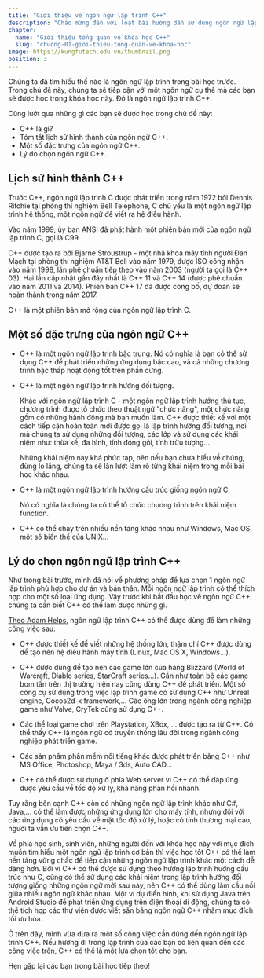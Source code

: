 ```yaml
---
title: "Giới thiệu về ngôn ngữ lập trình C++"
description: "Chào mừng đến với loạt bài hướng dẫn sử dụng ngôn ngữ lập trình C++! Loạt bài hướng dẫn này được thiết kế cho những người chưa hoặc biết một ít lập trình."
chapter:
  name: "Giới thiệu tổng quan về khóa học C++"
  slug: "chuong-01-gioi-thieu-tong-quan-ve-khoa-hoc"
image: https://kungfutech.edu.vn/thumbnail.png
position: 3
---
```


Chúng ta đã tìm hiểu thế nào là ngôn ngữ lập trình trong bài học trước.
Trong chủ đề này, chúng ta sẽ tiếp cận với một ngôn ngữ cụ thể mà
các bạn sẽ được học trong khóa học này. Đó là ngôn ngữ lập trình C++.

Cùng lướt qua những gì các bạn sẽ được học trong chủ đề này:

- C++ là gì?
- Tóm tắt lịch sử hình thành của ngôn ngữ C++.
- Một số đặc trưng của ngôn ngữ C++.
- Lý do chọn ngôn ngữ C++.

## Lịch sử hình thành C++

Trước C++, ngôn ngữ lập trình C được phát triển trong năm 1972 bởi
Dennis Ritchie tại phòng thí nghiệm Bell Telephone, C chủ yếu là một ngôn ngữ
lập trình hệ thống, một ngôn ngữ để viết ra hệ điều hành.

Vào năm 1999, ủy ban ANSI đã phát hành một phiên bản mới của ngôn ngữ
lập trình C, gọi là C99.

C++ được tạo ra bởi Bjarne Stroustrup - một nhà khoa máy tính
người Đan Mạch tại phòng thí nghiệm AT&T Bell vào năm 1979, được ISO
công nhận vào năm 1998, lần phê chuẩn tiếp theo vào năm 2003
(người ta gọi là C++ 03). Hai lần cập nhật gần đây nhất là C++ 11 và C++ 14
(được phê chuẩn vào năm 2011 và 2014).
Phiên bản C++ 17 đã được công bố, dự đoán sẽ hoàn thành trong năm 2017.

C++ là một phiên bản mở rộng của ngôn ngữ lập trình C.

## Một số đặc trưng của ngôn ngữ C++

- C++ là một ngôn ngữ lập trinh bậc trung.
  Nó có nghĩa là bạn có thể sử dụng C++ để phát triển những ứng dụng bậc cao,
  và cả những chương trình bậc thấp hoạt động tốt trên phần cứng.

- C++ là một ngôn ngữ lập trình hướng đối tượng.

  Khác với ngôn ngữ lập trình C - một ngôn ngữ lập trình hướng thủ tục,
  chương trình được tổ chức theo thuật ngữ "chức năng", một chức năng gồm có
  những hành động mà bạn muốn làm. C++ được thiết kế với một cách tiếp cận
  hoàn toàn mới được gọi là lập trình hướng đối tượng,
  nơi mà chúng ta sử dụng những đối tượng, các lớp và sử dụng các khái niệm
  như: thừa kế, đa hình, tính đóng gói, tính trừu tượng...

  Những khái niệm này khá phức tạp, nên nếu bạn chưa hiểu về chúng,
  đừng lo lắng, chúng ta sẽ lần lượt làm rõ từng khái niệm trong mỗi bài học
  khác nhau.

- C++ là một ngôn ngữ lập trình hướng cấu trúc giống ngôn ngữ C,

  Nó có nghĩa là chúng ta có thể tổ chức chương trình trên khái niệm function.

- C++ có thể chạy trên nhiều nền tảng khác nhau như Windows, Mac OS,
  một số biến thể của UNIX...

## Lý do chọn ngôn ngữ lập trình C++

Như trong bài trước, mình đã nói về phương pháp để lựa chọn 1 ngôn ngữ lập trình
phù hợp cho dự án và bản thân. Mỗi ngôn ngữ lập trình có thể thích hợp
cho một số loại ứng dụng. Vậy trước khi bắt đầu học về ngôn ngữ C++,
chúng ta cần biết C++ có thể làm được những gì.

[Theo Adam Helps](https://www.quora.com/What-can-someone-do-using-C++),
ngôn ngữ lập trình C++ có thể được dùng để làm những công việc sau:

- C++ được thiết kế để viết những hệ thống lớn, thậm chí C++ được dùng để tạo
  nên hệ điều hành máy tính (Linux, Mac OS X, Windows...).

- C++ được dùng để tạo nên các game lớn của hãng Blizzard
  (World of Warcraft, Diablo series, StarCraft series...).
  Gần như toàn bộ các game bom tấn trên thị trường hiện nay cũng dùng C++
  để phát triển. Một số công cụ sử dụng trong việc lập trình game
  có sử dụng C++ như Unreal engine, Cocos2d-x framework,...
  Các ông lớn trong ngành công nghiệp game như Valve, CryTek cũng sử dụng C++.

- Các thể loại game chơi trên Playstation, XBox, ... được tạo ra từ C++.
  Có thể thấy C++ là ngôn ngữ có truyền thống lâu đời trong ngành công nghiệp
  phát triển game.

- Các sản phẩm phần mềm nổi tiếng khác được phát triển bằng C++
  như MS Office, Photoshop, Maya / 3ds, Auto CAD...

- C++ có thể được sử dụng ở phía Web server vì C++ có thể đáp ứng
  được yêu cầu về tốc độ xử lý, khả năng phản hồi nhanh.

Tuy rằng bên cạnh C++ còn có những ngôn ngữ lập trình khác như C#, Java,...
có thể làm được những ứng dụng lớn cho máy tính, nhưng đối với các ứng dụng
có yêu cầu về mặt tốc độ xử lý, hoặc có tính thương mại cao,
người ta vẫn ưu tiên chọn C++.

Về phía học sinh, sinh viên, những người đến với khóa học này với mục đích
muốn tìm hiểu một ngôn ngữ lập trình cơ bản thì việc học tốt C++ có thể
làm nền tảng vững chắc để tiếp cận những ngôn ngữ lập trình khác một cách
dễ dàng hơn. Bởi vì C++ có thể được sử dụng theo hướng
lập trình hướng cấu trúc như C, cũng có thể sử dụng các khái niệm
trong lập trình hướng đối tượng giống những ngôn ngữ mới sau này,
nên C++ có thể dùng làm cầu nối giữa nhiều ngôn ngữ khác nhau.
Một ví dụ điển hình, khi sử dụng Java trên Android Studio để phát triển
ứng dụng trên điện thoại di động, chúng ta có thể tích hợp các thư viện
được viết sẵn bằng ngôn ngữ C++ nhằm mục đích tối ưu hóa.

Ở trên đây, mình vừa đưa ra một số công việc cần dùng đến
ngôn ngữ lập trình C++. Nếu hướng đi trong lập trình của các bạn có liên quan
đến các công việc trên, C++ có thể là một lựa chọn tốt cho bạn.

Hẹn gặp lại các bạn trong bài học tiếp theo!
